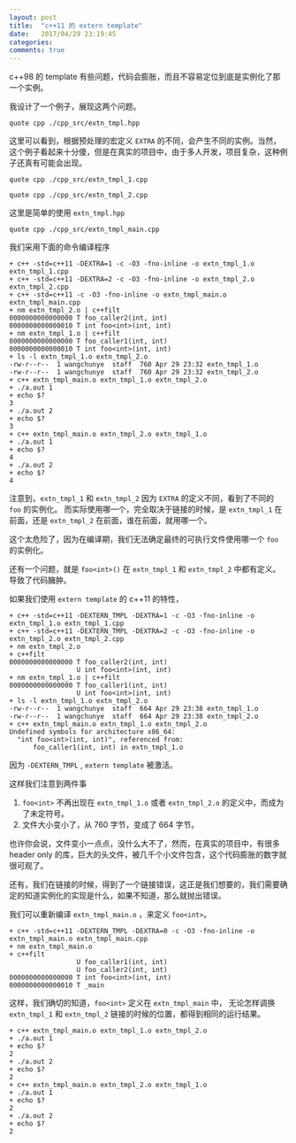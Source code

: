 ```yaml
---
layout: post
title:  "c++11 的 extern template"
date:   2017/04/29 23:19:45
categories:
comments: true
---
```


c++98 的 template 有些问题，代码会膨胀，而且不容易定位到底是实例化了那一个实例。


我设计了一个例子，展现这两个问题。

```include
quote cpp ./cpp_src/extn_tmpl.hpp
```

这里可以看到，根据预处理的宏定义 `EXTRA` 的不同，会产生不同的实例。当然，这个例子看起来十分傻，但是在真实的项目中，由于多人开发，项目复杂，这种例子还真有可能会出现。

```include
quote cpp ./cpp_src/extn_tmpl_1.cpp
```

```include
quote cpp ./cpp_src/extn_tmpl_2.cpp
```

这里是简单的使用 `extn_tmpl.hpp`

```include
quote cpp ./cpp_src/extn_tmpl_main.cpp
```

我们采用下面的命令编译程序

```
+ c++ -std=c++11 -DEXTRA=1 -c -O3 -fno-inline -o extn_tmpl_1.o extn_tmpl_1.cpp
+ c++ -std=c++11 -DEXTRA=2 -c -O3 -fno-inline -o extn_tmpl_2.o extn_tmpl_2.cpp
+ c++ -std=c++11 -c -O3 -fno-inline -o extn_tmpl_main.o extn_tmpl_main.cpp
+ nm extn_tmpl_2.o | c++filt
0000000000000000 T foo_caller2(int, int)
0000000000000010 T int foo<int>(int, int)
+ nm extn_tmpl_1.o | c++filt
0000000000000000 T foo_caller1(int, int)
0000000000000010 T int foo<int>(int, int)
+ ls -l extn_tmpl_1.o extn_tmpl_2.o
-rw-r--r--  1 wangchunye  staff  760 Apr 29 23:32 extn_tmpl_1.o
-rw-r--r--  1 wangchunye  staff  760 Apr 29 23:32 extn_tmpl_2.o
+ c++ extn_tmpl_main.o extn_tmpl_1.o extn_tmpl_2.o
+ ./a.out 1
+ echo $?
3
+ ./a.out 2
+ echo $?
3
+ c++ extn_tmpl_main.o extn_tmpl_2.o extn_tmpl_1.o
+ ./a.out 1
+ echo $?
4
+ ./a.out 2
+ echo $?
4
```

注意到，`extn_tmpl_1` 和 `extn_tmpl_2` 因为 `EXTRA` 的定义不同，看到了不同的 `foo` 的实例化。
而实际使用哪一个，完全取决于链接的时候，是 `extn_tmpl_1` 在前面，还是 `extn_tmpl_2` 在前面，谁在前面，就用哪一个。

这个太危险了，因为在编译期，我们无法确定最终的可执行文件使用哪一个 `foo` 的实例化。

还有一个问题，就是 `foo<int>()` 在 `extn_tmpl_1` 和 `extn_tmpl_2` 中都有定义。导致了代码臃肿。

如果我们使用 `extern template` 的 c++11 的特性，

```
+ c++ -std=c++11 -DEXTERN_TMPL -DEXTRA=1 -c -O3 -fno-inline -o extn_tmpl_1.o extn_tmpl_1.cpp
+ c++ -std=c++11 -DEXTERN_TMPL -DEXTRA=2 -c -O3 -fno-inline -o extn_tmpl_2.o extn_tmpl_2.cpp
+ nm extn_tmpl_2.o
+ c++filt
0000000000000000 T foo_caller2(int, int)
                 U int foo<int>(int, int)
+ nm extn_tmpl_1.o | c++filt
0000000000000000 T foo_caller1(int, int)
                 U int foo<int>(int, int)
+ ls -l extn_tmpl_1.o extn_tmpl_2.o
-rw-r--r--  1 wangchunye  staff  664 Apr 29 23:38 extn_tmpl_1.o
-rw-r--r--  1 wangchunye  staff  664 Apr 29 23:38 extn_tmpl_2.o
+ c++ extn_tmpl_main.o extn_tmpl_1.o extn_tmpl_2.o
Undefined symbols for architecture x86_64:
  "int foo<int>(int, int)", referenced from:
      foo_caller1(int, int) in extn_tmpl_1.o
```

因为 `-DEXTERN_TMPL` , `extern template` 被激活。

这样我们注意到两件事

 1. `foo<int>` 不再出现在  `extn_tmpl_1.o` 或者 `extn_tmpl_2.o` 的定义中，而成为了未定符号。
 2. 文件大小变小了，从 760 字节，变成了 664 字节。

也许你会说，文件变小一点点，没什么大不了，然而，在真实的项目中，有很多 header only 的库，巨大的头文件，被几千个小文件包含，这个代码膨胀的数字就很可观了。


还有，我们在链接的时候，得到了一个链接错误，这正是我们想要的，我们需要确定的知道实例化的实现是什么，如果不知道，那么就抛出错误。

我们可以重新编译 `extn_tmpl_main.o` ，来定义 `foo<int>`。

```
+ c++ -std=c++11 -DEXTERN_TMPL -DEXTRA=0 -c -O3 -fno-inline -o extn_tmpl_main.o extn_tmpl_main.cpp
+ nm extn_tmpl_main.o
+ c++filt
                 U foo_caller1(int, int)
                 U foo_caller2(int, int)
0000000000000000 T int foo<int>(int, int)
0000000000000010 T _main
```

这样，我们确切的知道，`foo<int>` 定义在 `extn_tmpl_main` 中， 无论怎样调换 `extn_tmpl_1` 和 `extn_tmpl_2` 链接的时候的位置，都得到相同的运行结果。

```
+ c++ extn_tmpl_main.o extn_tmpl_1.o extn_tmpl_2.o
+ ./a.out 1
+ echo $?
2
+ ./a.out 2
+ echo $?
2
+ c++ extn_tmpl_main.o extn_tmpl_2.o extn_tmpl_1.o
+ ./a.out 1
+ echo $?
2
+ ./a.out 2
+ echo $?
2
```
